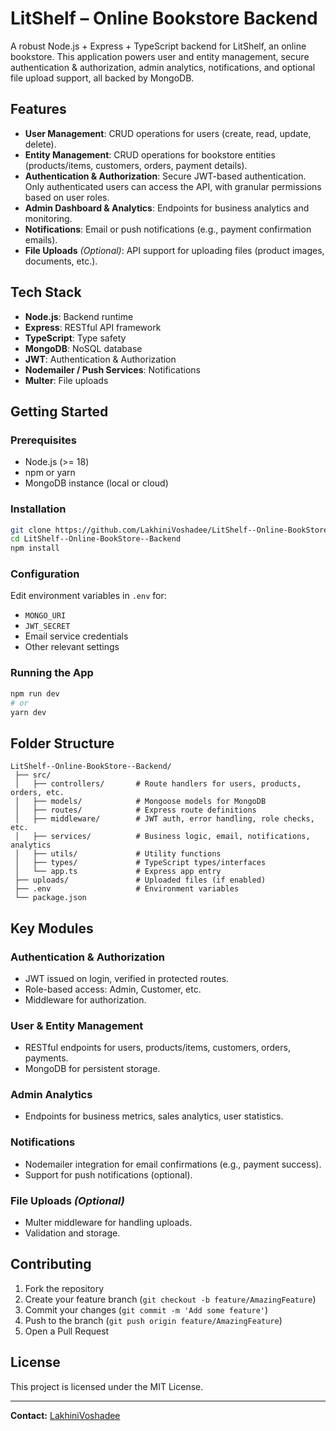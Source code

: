 # LitShelf – Online Bookstore Backend

A robust Node.js + Express + TypeScript backend for LitShelf, an online bookstore. This application powers user and entity management, secure authentication & authorization, admin analytics, notifications, and optional file upload support, all backed by MongoDB.

## Features

- **User Management**: CRUD operations for users (create, read, update, delete).
- **Entity Management**: CRUD operations for bookstore entities (products/items, customers, orders, payment details).
- **Authentication & Authorization**: Secure JWT-based authentication. Only authenticated users can access the API, with granular permissions based on user roles.
- **Admin Dashboard & Analytics**: Endpoints for business analytics and monitoring.
- **Notifications**: Email or push notifications (e.g., payment confirmation emails).
- **File Uploads** *(Optional)*: API support for uploading files (product images, documents, etc.).

## Tech Stack

- **Node.js**: Backend runtime
- **Express**: RESTful API framework
- **TypeScript**: Type safety
- **MongoDB**: NoSQL database
- **JWT**: Authentication & Authorization
- **Nodemailer / Push Services**: Notifications
- **Multer**: File uploads

## Getting Started

### Prerequisites

- Node.js (>= 18)
- npm or yarn
- MongoDB instance (local or cloud)

### Installation

```bash
git clone https://github.com/LakhiniVoshadee/LitShelf--Online-BookStore--Backend.git
cd LitShelf--Online-BookStore--Backend
npm install
```

### Configuration

Edit environment variables in `.env` for:

- `MONGO_URI`
- `JWT_SECRET`
- Email service credentials
- Other relevant settings

### Running the App

```bash
npm run dev
# or
yarn dev
```

## Folder Structure

```
LitShelf--Online-BookStore--Backend/
 ├── src/
 │   ├── controllers/       # Route handlers for users, products, orders, etc.
 │   ├── models/            # Mongoose models for MongoDB
 │   ├── routes/            # Express route definitions
 │   ├── middleware/        # JWT auth, error handling, role checks, etc.
 │   ├── services/          # Business logic, email, notifications, analytics
 │   ├── utils/             # Utility functions
 │   ├── types/             # TypeScript types/interfaces
 │   └── app.ts             # Express app entry
 ├── uploads/               # Uploaded files (if enabled)
 ├── .env                   # Environment variables
 └── package.json
```

## Key Modules

### Authentication & Authorization

- JWT issued on login, verified in protected routes.
- Role-based access: Admin, Customer, etc.
- Middleware for authorization.

### User & Entity Management

- RESTful endpoints for users, products/items, customers, orders, payments.
- MongoDB for persistent storage.

### Admin Analytics

- Endpoints for business metrics, sales analytics, user statistics.

### Notifications

- Nodemailer integration for email confirmations (e.g., payment success).
- Support for push notifications (optional).

### File Uploads *(Optional)*

- Multer middleware for handling uploads.
- Validation and storage.

## Contributing

1. Fork the repository
2. Create your feature branch (`git checkout -b feature/AmazingFeature`)
3. Commit your changes (`git commit -m 'Add some feature'`)
4. Push to the branch (`git push origin feature/AmazingFeature`)
5. Open a Pull Request

## License

This project is licensed under the MIT License.

---

**Contact:** [LakhiniVoshadee](https://github.com/LakhiniVoshadee)